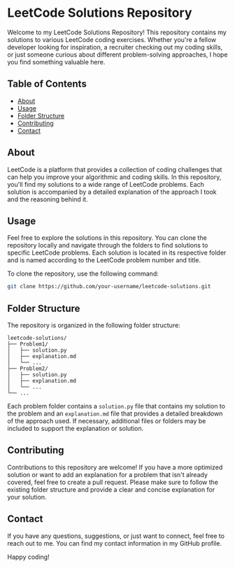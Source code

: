 # LeetCode Solutions Repository

Welcome to my LeetCode Solutions Repository! This repository contains my solutions to various LeetCode coding exercises. Whether you're a fellow developer looking for inspiration, a recruiter checking out my coding skills, or just someone curious about different problem-solving approaches, I hope you find something valuable here.

## Table of Contents

- [About](#about)
- [Usage](#usage)
- [Folder Structure](#folder-structure)
- [Contributing](#contributing)
- [Contact](#contact)

## About

LeetCode is a platform that provides a collection of coding challenges that can help you improve your algorithmic and coding skills. In this repository, you'll find my solutions to a wide range of LeetCode problems. Each solution is accompanied by a detailed explanation of the approach I took and the reasoning behind it.

## Usage

Feel free to explore the solutions in this repository. You can clone the repository locally and navigate through the folders to find solutions to specific LeetCode problems. Each solution is located in its respective folder and is named according to the LeetCode problem number and title.

To clone the repository, use the following command:

```bash
git clone https://github.com/your-username/leetcode-solutions.git
```

## Folder Structure

The repository is organized in the following folder structure:

```
leetcode-solutions/
├── Problem1/
│   ├── solution.py
│   ├── explanation.md
│   └── ...
├── Problem2/
│   ├── solution.py
│   ├── explanation.md
│   └── ...
└── ...
```

Each problem folder contains a `solution.py` file that contains my solution to the problem and an `explanation.md` file that provides a detailed breakdown of the approach used. If necessary, additional files or folders may be included to support the explanation or solution.

## Contributing

Contributions to this repository are welcome! If you have a more optimized solution or want to add an explanation for a problem that isn't already covered, feel free to create a pull request. Please make sure to follow the existing folder structure and provide a clear and concise explanation for your solution.

## Contact

If you have any questions, suggestions, or just want to connect, feel free to reach out to me. You can find my contact information in my GitHub profile.

Happy coding!
